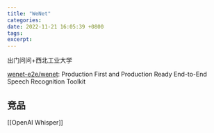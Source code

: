 ```yaml
---
title: "WeNet"
categories: 
date: 2022-11-21 16:05:39 +0800
tags: 
excerpt: 
---
```



出门问问+西北工业大学

[wenet-e2e/wenet](https://github.com/wenet-e2e/wenet): Production First and Production Ready End-to-End Speech Recognition Toolkit

## 竞品

[[OpenAI Whisper]]



